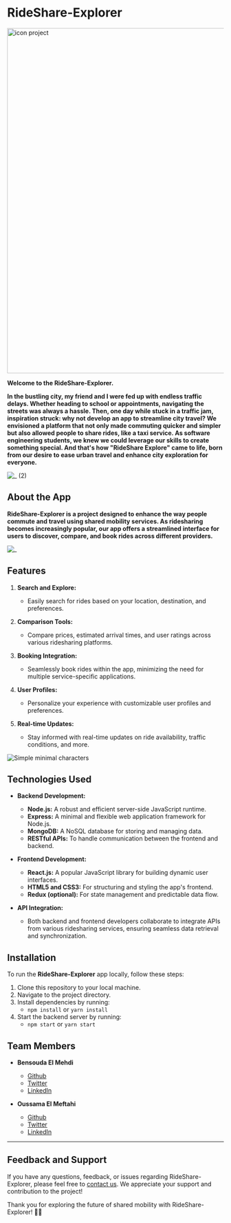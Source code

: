 # RideShare-Explorer
<img width="801" alt="icon project" src="https://github.com/osmmf/RideShare-Explorer/assets/132353765/d31ecb98-ea15-4540-bb74-1361f66f0aff">

**Welcome to the **RideShare-Explorer**.**

**In the bustling city, my friend and I were fed up with endless traffic delays. Whether heading to school or appointments, navigating the streets was always a hassle. Then, one day while stuck in a traffic jam, inspiration struck: why not develop an app to streamline city travel? We envisioned a platform that not only made commuting quicker and simpler but also allowed people to share rides, like a taxi service. As software engineering students, we knew we could leverage our skills to create something special. And that's how "RideShare Explore" came to life, born from our desire to ease urban travel and enhance city exploration for everyone.**

![_ (2)](https://github.com/osmmf/RideShare-Explorer/assets/132353765/ac735eae-ce44-464b-b9a5-2c3b7b70c1ee)


## About the App

****RideShare-Explorer** is a project designed to enhance the way people commute and travel using shared mobility services. As ridesharing becomes increasingly popular, our app offers a streamlined interface for users to discover, compare, and book rides across different providers.**

![_](https://github.com/osmmf/RideShare-Explorer/assets/132353765/8dd4e22f-15ae-4ecd-9b58-4e5a7b83ed9e)


## Features

1. **Search and Explore:**
   - Easily search for rides based on your location, destination, and preferences.

2. **Comparison Tools:**
   - Compare prices, estimated arrival times, and user ratings across various ridesharing platforms.

3. **Booking Integration:**
   - Seamlessly book rides within the app, minimizing the need for multiple service-specific applications.

4. **User Profiles:**
   - Personalize your experience with customizable user profiles and preferences.

5. **Real-time Updates:**
   - Stay informed with real-time updates on ride availability, traffic conditions, and more.

![Simple minimal characters](https://github.com/osmmf/RideShare-Explorer/assets/132353765/c2819c60-ea43-4fe1-b7d3-f1b0dfcc6f63)

## Technologies Used

- **Backend Development:**
  - **Node.js:** A robust and efficient server-side JavaScript runtime.
  - **Express:** A minimal and flexible web application framework for Node.js.
  - **MongoDB:** A NoSQL database for storing and managing data.
  - **RESTful APIs:** To handle communication between the frontend and backend.

- **Frontend Development:**
  - **React.js:** A popular JavaScript library for building dynamic user interfaces.
  - **HTML5 and CSS3:** For structuring and styling the app's frontend.
  - **Redux (optional):** For state management and predictable data flow.

- **API Integration:**
  - Both backend and frontend developers collaborate to integrate APIs from various ridesharing services, ensuring seamless data retrieval and synchronization.

## Installation

To run the **RideShare-Explorer** app locally, follow these steps:

1. Clone this repository to your local machine.
2. Navigate to the project directory.
3. Install dependencies by running:
   - `npm install` or `yarn install`
4. Start the backend server by running:
   - `npm start` or `yarn start`

## Team Members

- **Bensouda El Mehdi**
  - [Github](https://github.com/ElMehdi02)
  - [Twitter](https://twitter.com/el_bensouda)
  - [LinkedIn](https://www.linkedin.com/in/el-mehdi-bensouda-b754481b1/)

- **Oussama El Meftahi**
  - [Github](https://github.com/osmmf)
  - [Twitter](https://twitter.com/osm_mf?s=21&t=t6R6FYFk_GNlVk904R-n3g)
  - [LinkedIn](https://www.linkedin.com/in/oussama-el-meftahi-501991278/)

---

## Feedback and Support
If you have any questions, feedback, or issues regarding RideShare-Explorer, please feel free to [contact us](mailto:contact@example.com). We appreciate your support and contribution to the project!

Thank you for exploring the future of shared mobility with RideShare-Explorer! 🚗🌟
